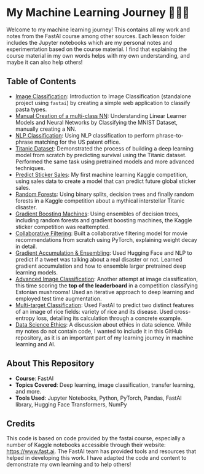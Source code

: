 # My Machine Learning Journey 🤖🤖🤖

Welcome to my machine learning journey! This contains all my work and notes from the FastAI course among other sources. Each lesson folder includes the Jupyter notebooks which are my personal notes and experimentation based on the course material. I find that explaining the course material in my own words helps with my own understanding, and maybe it can also help others!

## Table of Contents

- [Image Classification](https://github.com/frank-895/pasta_detector): Introduction to Image Classification (standalone project using `fastai`) by creating a simple web application to classify pasta types.
- [Manual Creation of a multi-class NN](./manual_creation_of_NN): Understanding Linear Learner Models and Neural Networks by Classifying the MNIST Dataset, manually creating a NN. 
- [NLP Classification](./NLP_classification): Using NLP classification to perform phrase-to-phrase matching for the US patent office.
- [Titanic Dataset](./titanic_dataset): Demonstrated the process of building a deep learning model from scratch by predicting survival using the Titanic dataset. Performed the same task using pretrained models and more advanced techniques.
- [Predict Sticker Sales](./predict_sticker_sales): My first machine learning Kaggle competition, using sales data to create a model that can predict future global sticker sales.
- [Random Forests](./random_forests): Using binary splits, decision trees and finally random forests in a Kaggle competition about a mythical interstellar Titanic disaster.
- [Gradient Boosting Machines](./gradient_boosting_machine): Using ensembles of decision trees, including random forests and gradient boosting machines, the Kaggle sticker competition was reattempted.
- [Collaborative Filtering](./collaborative_filtering): Built a collaborative filtering model for movie recommendations from scratch using PyTorch, explaining weight decay in detail. 
- [Gradient Accumulation & Ensembling](./gradient_accum_ensembling): Used Hugging Face and NLP to predict if a tweet was talking about a real disaster or not. Learned gradient accumulation and how to ensemble larger pretrained deep learning models.
- [Advanced Image Classification](./image_classification): Another attempt at image classification, this time scoring the **top of the leaderboard** in a competition classifying Estonian mushrooms! Used an iterative approach to deep learning and employed test time augmentation.
- [Multi-target Classification](./multi-target_classification): Used FastAI to predict two distinct features of an image of rice fields: variety of rice and its disease. Used cross-entropy loss, detailing its calculation through a concrete example.
- [Data Science Ethics](./ethics): A discussion about ethics in data science. While my notes do not contain code, I wanted to include it in this GitHub repository, as it is an important part of my learning journey in machine learning and AI.

## About This Repository

- **Course**: FastAI
- **Topics Covered**: Deep learning, image classification, transfer learning, and more.
- **Tools Used**: Jupyter Notebooks, Python, PyTorch, Pandas, FastAI library, Hugging Face Transformers, NumPy

## Credits

This code is based on code provided by the fastai course, especially a number of Kaggle notebooks accessible through their website: https://www.fast.ai.
The FastAI team has provided tools and resources that helped in developing this work.
I have adapted the code and content to demonstrate my own learning and to help others! 
